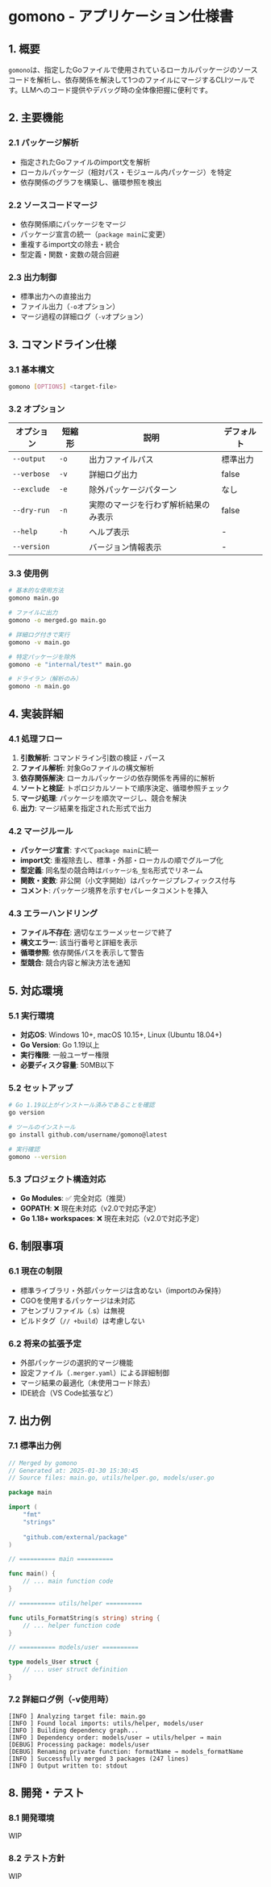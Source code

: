 # gomono - アプリケーション仕様書

## 1. 概要

`gomono`は、指定したGoファイルで使用されているローカルパッケージのソースコードを解析し、依存関係を解決して1つのファイルにマージするCLIツールです。LLMへのコード提供やデバッグ時の全体像把握に便利です。

## 2. 主要機能

### 2.1 パッケージ解析

- 指定されたGoファイルのimport文を解析
- ローカルパッケージ（相対パス・モジュール内パッケージ）を特定
- 依存関係のグラフを構築し、循環参照を検出

### 2.2 ソースコードマージ

- 依存関係順にパッケージをマージ
- パッケージ宣言の統一（`package main`に変更）
- 重複するimport文の除去・統合
- 型定義・関数・変数の競合回避

### 2.3 出力制御

- 標準出力への直接出力
- ファイル出力（`-o`オプション）
- マージ過程の詳細ログ（`-v`オプション）

## 3. コマンドライン仕様

### 3.1 基本構文

```bash
gomono [OPTIONS] <target-file>
```

### 3.2 オプション

| オプション | 短縮形 | 説明 | デフォルト |
|-----------|--------|------|-----------|
| `--output` | `-o` | 出力ファイルパス | 標準出力 |
| `--verbose` | `-v` | 詳細ログ出力 | false |
| `--exclude` | `-e` | 除外パッケージパターン | なし |
| `--dry-run` | `-n` | 実際のマージを行わず解析結果のみ表示 | false |
| `--help` | `-h` | ヘルプ表示 | - |
| `--version` | | バージョン情報表示 | - |

### 3.3 使用例

```bash
# 基本的な使用方法
gomono main.go

# ファイルに出力
gomono -o merged.go main.go

# 詳細ログ付きで実行
gomono -v main.go

# 特定パッケージを除外
gomono -e "internal/test*" main.go

# ドライラン（解析のみ）
gomono -n main.go
```

## 4. 実装詳細

### 4.1 処理フロー

1. **引数解析**: コマンドライン引数の検証・パース
2. **ファイル解析**: 対象Goファイルの構文解析
3. **依存関係解決**: ローカルパッケージの依存関係を再帰的に解析
4. **ソートと検証**: トポロジカルソートで順序決定、循環参照チェック
5. **マージ処理**: パッケージを順次マージし、競合を解決
6. **出力**: マージ結果を指定された形式で出力

### 4.2 マージルール

- **パッケージ宣言**: すべて`package main`に統一
- **import文**: 重複除去し、標準・外部・ローカルの順でグループ化
- **型定義**: 同名型の競合時は`パッケージ名_型名`形式でリネーム
- **関数・変数**: 非公開（小文字開始）はパッケージプレフィックス付与
- **コメント**: パッケージ境界を示すセパレータコメントを挿入

### 4.3 エラーハンドリング

- **ファイル不存在**: 適切なエラーメッセージで終了
- **構文エラー**: 該当行番号と詳細を表示
- **循環参照**: 依存関係パスを表示して警告
- **型競合**: 競合内容と解決方法を通知

## 5. 対応環境

### 5.1 実行環境
- **対応OS**: Windows 10+, macOS 10.15+, Linux (Ubuntu 18.04+)
- **Go Version**: Go 1.19以上
- **実行権限**: 一般ユーザー権限
- **必要ディスク容量**: 50MB以下

### 5.2 セットアップ

```bash
# Go 1.19以上がインストール済みであることを確認
go version

# ツールのインストール
go install github.com/username/gomono@latest

# 実行確認
gomono --version
```

### 5.3 プロジェクト構造対応

- **Go Modules**: ✅ 完全対応（推奨）
- **GOPATH**: ❌ 現在未対応（v2.0で対応予定）
- **Go 1.18+ workspaces**: ❌ 現在未対応（v2.0で対応予定）

## 6. 制限事項

### 6.1 現在の制限

- 標準ライブラリ・外部パッケージは含めない（importのみ保持）
- CGOを使用するパッケージは未対応
- アセンブリファイル（.s）は無視
- ビルドタグ（`// +build`）は考慮しない

### 6.2 将来の拡張予定

- 外部パッケージの選択的マージ機能
- 設定ファイル（`.merger.yaml`）による詳細制御
- マージ結果の最適化（未使用コード除去）
- IDE統合（VS Code拡張など）

## 7. 出力例

### 7.1 標準出力例

```go
// Merged by gomono
// Generated at: 2025-01-30 15:30:45
// Source files: main.go, utils/helper.go, models/user.go

package main

import (
    "fmt"
    "strings"
    
    "github.com/external/package"
)

// ========== main ==========

func main() {
    // ... main function code
}

// ========== utils/helper ==========

func utils_FormatString(s string) string {
    // ... helper function code
}

// ========== models/user ==========

type models_User struct {
    // ... user struct definition
}
```

### 7.2 詳細ログ例（-v使用時）

```
[INFO ] Analyzing target file: main.go
[INFO ] Found local imports: utils/helper, models/user
[INFO ] Building dependency graph...
[INFO ] Dependency order: models/user → utils/helper → main
[DEBUG] Processing package: models/user
[DEBUG] Renaming private function: formatName → models_formatName  
[INFO ] Successfully merged 3 packages (247 lines)
[INFO ] Output written to: stdout
```

## 8. 開発・テスト

### 8.1 開発環境

WIP

### 8.2 テスト方針

WIP

